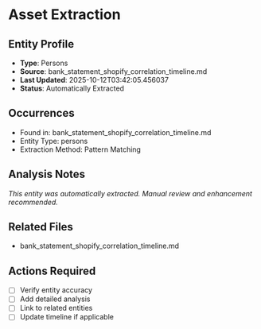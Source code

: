 # Asset Extraction

## Entity Profile
- **Type**: Persons
- **Source**: bank_statement_shopify_correlation_timeline.md
- **Last Updated**: 2025-10-12T03:42:05.456037
- **Status**: Automatically Extracted

## Occurrences
- Found in: bank_statement_shopify_correlation_timeline.md
- Entity Type: persons
- Extraction Method: Pattern Matching

## Analysis Notes
*This entity was automatically extracted. Manual review and enhancement recommended.*

## Related Files
- bank_statement_shopify_correlation_timeline.md

## Actions Required
- [ ] Verify entity accuracy
- [ ] Add detailed analysis
- [ ] Link to related entities
- [ ] Update timeline if applicable
